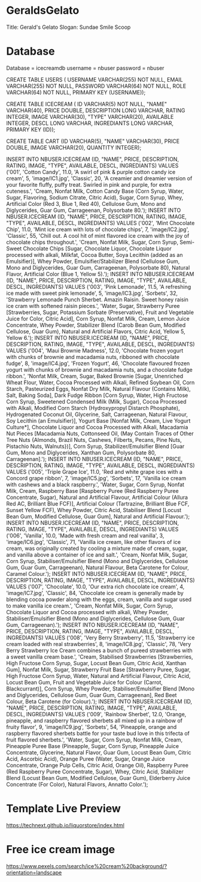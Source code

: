# GeraldsGelato

Title: Gerald's Gelato
Slogan: Sundae Smile Scoop

Database
========
Database = icecreamdb
username = nbuser
password = nbuser

CREATE TABLE USERS (
USERNAME VARCHAR(255) NOT NULL, 
EMAIL VARCHAR(255) NOT NULL, 
PASSWORD VARCHAR(64) NOT NULL, 
ROLE VARCHAR(64) NOT NULL, 
PRIMARY KEY (USERNAME));

CREATE TABLE ICECREAM (
ID VARCHAR(5) NOT NULL, 
"NAME" VARCHAR(40), 
PRICE DOUBLE, 
DESCRIPTION LONG VARCHAR, 
RATING INTEGER, 
IMAGE VARCHAR(30), 
"TYPE" VARCHAR(20), 
AVAILABLE INTEGER, 
DESCL LONG VARCHAR, 
INGREDIANTS LONG VARCHAR, 
PRIMARY KEY (ID));

CREATE TABLE CART (ID VARCHAR(5), "NAME" VARCHAR(30), PRICE DOUBLE, IMAGE VARCHAR(20), QUANTITY INTEGER);

INSERT INTO NBUSER.ICECREAM (ID, "NAME", PRICE, DESCRIPTION, RATING, IMAGE, "TYPE", AVAILABLE, DESCL, INGREDIANTS) 
	VALUES ('001', 'Cotton Candy', 11.0, 'A swirl of pink & purple cotton candy ice cream', 5, 'image/IC1.jpg', 'Classic', 20, 'A creamier and dreamier version of your favorite fluffy, puffy treat. Swirled in pink and purple, for extra cuteness.', 'Cream, Nonfat Milk, Cotton Candy Base (Corn Syrup, Water, Sugar, Flavoring, Sodium Citrate, Citric Acid), Sugar, Corn Syrup, Whey, Artificial Color (Red 3, Blue 1, Red 40), Cellulose Gum, Mono and Diglycerides, Guar Gum, Carrageenan, Polysorbate 80.');
INSERT INTO NBUSER.ICECREAM (ID, "NAME", PRICE, DESCRIPTION, RATING, IMAGE, "TYPE", AVAILABLE, DESCL, INGREDIANTS) 
	VALUES ('002', 'Mint Chocolate Chip', 11.0, 'Mint ice cream with lots of chocolate chips', 7, 'image/IC2.jpg', 'Classic', 55, 'Chill out. A cool hit of mint flavored ice cream with the joy of chocolate chips throughout.', 'Cream, Nonfat Milk, Sugar, Corn Syrup, Semi-Sweet Chocolate Chips [Sugar, Chocolate Liquor, Chocolate Liquor processed with alkali, Milkfat, Cocoa Butter, Soya Lecithin (added as an Emulsifier)], Whey Powder, Emulsifier/Stabilizer Blend (Cellulose Gum, Mono and Diglycerides, Guar Gum, Carrageenan, Polysorbate 80), Natural Flavor, Artificial Color (Blue 1, Yellow 5).');
INSERT INTO NBUSER.ICECREAM (ID, "NAME", PRICE, DESCRIPTION, RATING, IMAGE, "TYPE", AVAILABLE, DESCL, INGREDIANTS) 
	VALUES ('003', 'Pink Lemonade', 11.5, 'A refreshing ice made with sweet pink lemonade', 5, 'image/IC3.jpg', 'Sorbets', 32, 'Strawberry Lemonade Punch Sherbet. Amazin Raisin. Sweet honey raisin ice cram with softened raisin pieces.', 'Water, Sugar, Strawberry Puree [Strawberries, Sugar, Potassium Sorbate (Preservative), Fruit and Vegetable Juice for Color, Citric Acid], Corn Syrup, Nonfat Milk, Cream, Lemon Juice Concentrate, Whey Powder, Stabilizer Blend (Carob Bean Gum, Modified Cellulose, Guar Gum), Natural and Artificial Flavors, Citric Acid, Yellow 5, Yellow 6.');
INSERT INTO NBUSER.ICECREAM (ID, "NAME", PRICE, DESCRIPTION, RATING, IMAGE, "TYPE", AVAILABLE, DESCL, INGREDIANTS) 
	VALUES ('004', 'Maui Brownie Madness', 12.0, 'Chocolate frozen yogurt with chunks of brownie and macadamia nuts, ribboned with chocolate fudge', 8, 'image/IC4.jpg', 'Frozen Yogurt', 46, 'Chocolate flavoured frozen yogurt with chunks of brownie and macadamia nuts, and a chocolate fudge ribbon.', 'Nonfat Milk, Cream, Sugar, Baked Brownie [Sugar, Unenriched Wheat Flour, Water, Cocoa Processed with Alkali, Refined Soybean Oil, Corn Starch, Pasteurized Eggs, Nonfat Dry Milk, Natural Flavour (Contains Milk), Salt, Baking Soda], Dark Fudge Ribbon [Corn Syrup, Water, High Fructose Corn Syrup, Sweetened Condensed Milk (Milk, Sugar), Cocoa Processed with Alkali, Modified Corn Starch (Hydroxypropyl Distarch Phosphate), Hydrogenated Coconut Oil, Glycerine, Salt, Carrageenan, Natural Flavour, Soy Lecithin (an Emulsifier)], Yogurt Base [Nonfat Milk, Cream, Live Yogurt Culture*], Chocolate Liquor and Cocoa Processed with Alkali, Macadamia Nut Pieces [Macadamia Nuts, Cottonseed Oil, (May Contain Traces of Other Tree Nuts {Almonds, Brazil Nuts, Cashews, Filberts, Pecans, Pine Nuts, Pistachio Nuts, Walnuts})], Corn Syrup, Stabilizer/Emulsifier Blend [Guar Gum, Mono and Diglycerides, Xanthan Gum, Polysorbate 80, Carrageenan].');
INSERT INTO NBUSER.ICECREAM (ID, "NAME", PRICE, DESCRIPTION, RATING, IMAGE, "TYPE", AVAILABLE, DESCL, INGREDIANTS) 
	VALUES ('005', 'Triple Grape Ice', 11.0, 'Red and white grape ices with a Concord grape ribbon', 7, 'image/IC5.jpg', 'Sorbets', 17, 'Vanilla ice cream with cashews and a black raspberry.', 'Water, Sugar, Corn Syrup, Nonfat Milk, Cream, Raspberry Base [Raspberry Puree (Red Raspberry Puree Concentrate, Sugar), Natural and Artificial Flavour, Artificial Colour (Allura Red AC, Brilliant Blue FCF)], Artificial Colour (Tartrazine, Brilliant Blue FCF, Sunset Yellow FCF), Whey Powder, Citric Acid, Stabiliser Blend [Locust Bean Gum, Modified Cellulose, Guar Gum], Natural and Artificial Flavour.');
INSERT INTO NBUSER.ICECREAM (ID, "NAME", PRICE, DESCRIPTION, RATING, IMAGE, "TYPE", AVAILABLE, DESCL, INGREDIANTS) 
	VALUES ('006', 'Vanilla', 10.0, 'Made with fresh cream and real vanilla', 3, 'image/IC6.jpg', 'Classic', 71, 'Vanilla ice cream, like other flavors of ice cream, was originally created by cooling a mixture made of cream, sugar, and vanilla above a container of ice and salt.', 'Cream, Nonfat Milk, Sugar, Corn Syrup, Stabiliser/Emulsifier Blend (Mono and Diglycerides, Cellulose Gum, Guar Gum, Carrageenan), Natural Flavour, Beta Carotene for Colour, Caramel Colour.');
INSERT INTO NBUSER.ICECREAM (ID, "NAME", PRICE, DESCRIPTION, RATING, IMAGE, "TYPE", AVAILABLE, DESCL, INGREDIANTS) 
	VALUES ('007', 'Chocolate', 10.0, 'Our extra rich chocolate ice cream', 4, 'image/IC7.jpg', 'Classic', 84, 'Chocolate ice cream is generally made by blending cocoa powder along with the eggs, cream, vanilla and sugar used to make vanilla ice cream.', 'Cream, Nonfat Milk, Sugar, Corn Syrup, Chocolate Liquor and Cocoa processed with alkali, Whey Powder, Stabiliser/Emulsifier Blend (Mono and Diglycerides, Cellulose Gum, Guar Gum, Carrageenan).');
INSERT INTO NBUSER.ICECREAM (ID, "NAME", PRICE, DESCRIPTION, RATING, IMAGE, "TYPE", AVAILABLE, DESCL, INGREDIANTS) 
	VALUES ('008', 'Very Berry Strawberry', 11.5, 'Strawberry ice cream loaded with real strawberries', 8, 'image/IC8.jpg', 'Classic', 78, 'Very Berry Strawberry Ice Cream combines a bunch of pureed strawberries with a sweet vanilla cream base.', 'Cream, Stabilised Strawberries [Strawberries, High Fructose Corn Syrup, Sugar, Locust Bean Gum, Citric Acid, Xanthan Gum], Nonfat Milk, Sugar, Strawberry Fruit Base [Strawberry Puree, Sugar, High Fructose Corn Syrup, Water, Natural and Artificial Flavour, Citric Acid, Locust Bean Gum, Fruit and Vegetable Juice for Colour (Carrot, Blackcurrant)], Corn Syrup, Whey Powder, Stabiliser/Emulsifier Blend [Mono and Diglycerides, Cellulose Gum, Guar Gum, Carrageenan], Red Beet Colour, Beta Carotene (for Colour).');
INSERT INTO NBUSER.ICECREAM (ID, "NAME", PRICE, DESCRIPTION, RATING, IMAGE, "TYPE", AVAILABLE, DESCL, INGREDIANTS) 
	VALUES ('009', 'Rainbow Sherbet', 12.0, 'Orange, pineapple, and raspberry flavored sherbets all mixed up in a rainbow of fruity flavor', 9, 'image/IC9.jpg', 'Sorbets', 54, 'Pineapple, orange and raspberry flavored sherbets battle for your taste bud love in this trifecta of fruit flavored sherbets.', 'Water, Sugar, Corn Syrup, Nonfat Milk, Cream, Pineapple Puree Base (Pineapple, Sugar, Corn Syrup, Pineapple Juice Concentrate, Glycerine, Natural Flavor, Guar Gum, Locust Bean Gum, Citric Acid, Ascorbic Acid), Orange Puree (Water, Sugar, Orange Juice Concentrate, Orange Pulp Cells, Citric Acid, Orange Oil), Raspberry Puree (Red Raspberry Puree Concentrate, Sugar), Whey, Citric Acid, Stabilizer Blend (Locust Bean Gum, Modified Cellulose, Guar Gum), Elderberry Juice Concentrate (For Color), Natural Flavors, Annatto Color.');

Template Live Preview
=====================
https://technext.github.io/liquorstore/index.html

Free ice cream image
====================
https://www.pexels.com/search/ice%20cream%20background/?orientation=landscape
